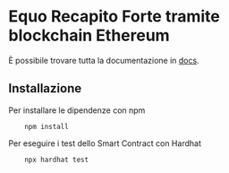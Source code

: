 # Equo Recapito Forte tramite blockchain Ethereum

È possibile trovare tutta la documentazione in [docs](docs/Readme.md).

## Installazione 
Per installare le dipendenze con npm
```shell
    npm install
```
Per eseguire i test dello Smart Contract con Hardhat
```shell
    npx hardhat test
```